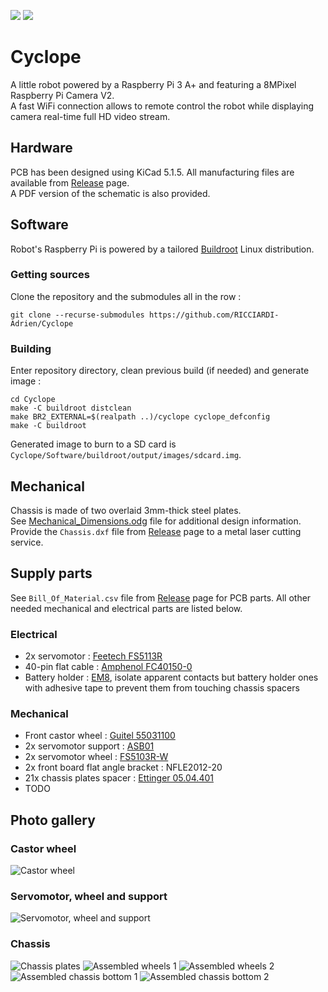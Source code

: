 ![](https://github.com/RICCIARDI-Adrien/Cyclope/workflows/Buildroot%20build/badge.svg)
![](https://github.com/RICCIARDI-Adrien/Cyclope/workflows/PC%20application%20build/badge.svg)

# Cyclope

A little robot powered by a Raspberry Pi 3 A+ and featuring a 8MPixel Raspberry Pi Camera V2.  
A fast WiFi connection allows to remote control the robot while displaying camera real-time full HD video stream.

## Hardware

PCB has been designed using KiCad 5.1.5. All manufacturing files are available from [Release](https://github.com/RICCIARDI-Adrien/Cyclope/releases) page.  
A PDF version of the schematic is also provided.

## Software

Robot's Raspberry Pi is powered by a tailored [Buildroot](https://buildroot.org) Linux distribution.

### Getting sources

Clone the repository and the submodules all in the row :
```
git clone --recurse-submodules https://github.com/RICCIARDI-Adrien/Cyclope
```

### Building

Enter repository directory, clean previous build (if needed) and generate image :
```
cd Cyclope
make -C buildroot distclean
make BR2_EXTERNAL=$(realpath ..)/cyclope cyclope_defconfig
make -C buildroot
```

Generated image to burn to a SD card is `Cyclope/Software/buildroot/output/images/sdcard.img`.

## Mechanical

Chassis is made of two overlaid 3mm-thick steel plates.  
See [Mechanical_Dimensions.odg](https://github.com/RICCIARDI-Adrien/Cyclope/blob/master/Chassis/Mechanical_Dimensions.odg) file for additional design information.  
Provide the `Chassis.dxf` file from [Release](https://github.com/RICCIARDI-Adrien/Cyclope/releases) page to a metal laser cutting service.

## Supply parts

See `Bill_Of_Material.csv` file from [Release](https://github.com/RICCIARDI-Adrien/Cyclope/releases) page for PCB parts. All other needed mechanical and electrical parts are listed below.

### Electrical

* 2x servomotor : [Feetech FS5113R](https://www.gotronic.fr/art-servomoteur-fs5113r-25841.htm)
* 40-pin flat cable : [Amphenol FC40150-0](https://fr.farnell.com/amphenol/fc40150-0/cordon-2-54mm-f-f-150mm-40voies/dp/2217617)
* Battery holder : [EM8](https://www.gotronic.fr/art-coupleur-8-piles-lr6-em8-5718.htm), isolate apparent contacts but battery holder ones with adhesive tape to prevent them from touching chassis spacers

### Mechanical

* Front castor wheel : [Guitel 55031100](https://fr.rs-online.com/web/p/roulettes-industrielles/3064300)
* 2x servomotor support : [ASB01](https://www.gotronic.fr/art-support-de-servos-asb01-11637.htm)
* 2x servomotor wheel : [FS5103R-W](https://www.gotronic.fr/art-roue-pour-servomoteur-fs5103r-25857.htm)
* 2x front board flat angle bracket : NFLE2012-20
* 21x chassis plates spacer : [Ettinger 05.04.401](https://fr.farnell.com/ettinger/05-04-401/entretoise-m4x40-vzk/dp/1466794)
* TODO

## Photo gallery

### Castor wheel

![Castor wheel](https://github.com/RICCIARDI-Adrien/Cyclope/blob/master/Resources/Pictures/Castor_Wheel.jpg)

### Servomotor, wheel and support

![Servomotor, wheel and support](https://github.com/RICCIARDI-Adrien/Cyclope/blob/master/Resources/Pictures/Servomotor_And_Parts.jpg)

### Chassis

![Chassis plates](https://github.com/RICCIARDI-Adrien/Cyclope/blob/master/Resources/Pictures/Chassis_Plates.jpg)
![Assembled wheels 1](https://github.com/RICCIARDI-Adrien/Cyclope/blob/master/Resources/Pictures/Assembled_Wheels_1.jpg)
![Assembled wheels 2](https://github.com/RICCIARDI-Adrien/Cyclope/blob/master/Resources/Pictures/Assembled_Wheels_2.jpg)
![Assembled chassis bottom 1](https://github.com/RICCIARDI-Adrien/Cyclope/blob/master/Resources/Pictures/Assembled_Chassis_Bottom_1.jpg)
![Assembled chassis bottom 2](https://github.com/RICCIARDI-Adrien/Cyclope/blob/master/Resources/Pictures/Assembled_Chassis_Bottom_2.jpg)
